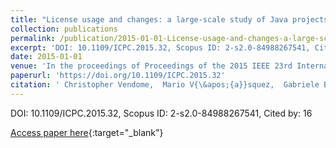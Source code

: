 ```yaml
---
title: "License usage and changes: a large-scale study of Java projects on GitHub"
collection: publications
permalink: /publication/2015-01-01-License-usage-and-changes-a-large-scale-study-of-Java-projects-on-GitHub
excerpt: 'DOI: 10.1109/ICPC.2015.32, Scopus ID: 2-s2.0-84988267541, Cited by: 16'
date: 2015-01-01
venue: 'In the proceedings of Proceedings of the 2015 IEEE 23rd International Conference on Program Comprehension, ICPC 2015, Florence/Firenze, Italy, May 16-24, 2015'
paperurl: 'https://doi.org/10.1109/ICPC.2015.32'
citation: ' Christopher Vendome,  Mario V{\&apos;{a}}squez,  Gabriele Bavota,  Massimiliano Di,  Daniel Germ{\&apos;{a}}n,  Denys Poshyvanyk, &quot;License usage and changes: a large-scale study of Java projects on GitHub.&quot; In the proceedings of Proceedings of the 2015 IEEE 23rd International Conference on Program Comprehension, ICPC 2015, Florence/Firenze, Italy, May 16-24, 2015, 2015.'
---
```

DOI: 10.1109/ICPC.2015.32, Scopus ID: 2-s2.0-84988267541, Cited by: 16

[Access paper here](https://doi.org/10.1109/ICPC.2015.32){:target="_blank"}
